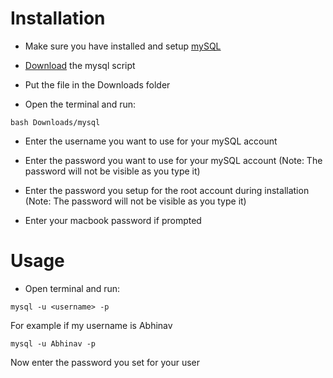 # Installation

* Make sure you have installed and setup [mySQL](https://dev.mysql.com/downloads/mysql)

* [Download](https://github.com/Hades7500/mysql-macos/releases/latest/download/mysql) the mysql script

* Put the file in the Downloads folder

* Open the terminal and run:
```
bash Downloads/mysql
```

* Enter the username you want to use for your mySQL account

* Enter the password you want to use for your mySQL account (Note: The password will not be visible as you type it)

* Enter the password you setup for the root account during installation (Note: The password will not be visible as you type it)

* Enter your macbook password if prompted

# Usage
* Open terminal and run:
```
mysql -u <username> -p
```
For example if my username is Abhinav
```
mysql -u Abhinav -p
```
Now enter the password you set for your user